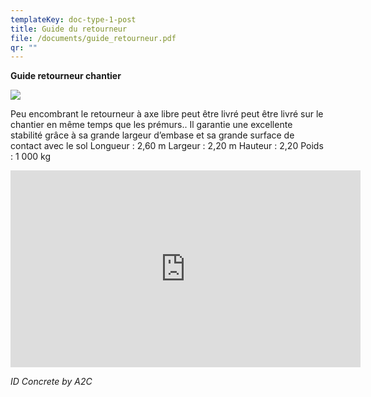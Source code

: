 ```yaml
---
templateKey: doc-type-1-post
title: Guide du retourneur
file: /documents/guide_retourneur.pdf
qr: ""
---
```

**Guide retourneur chantier**

![](/documents/positionnement1.png)

Peu encombrant le retourneur à axe libre peut être livré peut être livré sur le chantier en même temps que les prémurs.. Il garantie une excellente stabilité grâce à sa grande largeur d’embase et sa  grande surface de contact avec le sol Longueur : 2,60 m
Largeur : 2,20 m
Hauteur : 2,20
Poids : 1 000 kg

<iframe width="560" height="315" src="https://www.youtube.com/embed/03PB2ryXFfg?si=BHFEfq9Skx9XVJgM" title="YouTube video player" frameborder="0" allow="accelerometer; autoplay; clipboard-write; encrypted-media; gyroscope; picture-in-picture; web-share" allowfullscreen></iframe>

*I﻿D Concrete by A2C*
